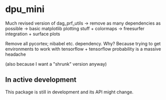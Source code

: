 # dpu_mini 
Much revised version of dag_prf_utils
-> remove as many dependencies as possible
-> basic matplotlib plotting stuff + colormaps 
-> freesurfer integration + surface plots 

Remove all pycortex; nibabel etc. dependency. 
Why? Because trying to get environments to work with tensorflow + tensorflow probability is a massive headache

(also because I want a "shrunk" version anyway)


## In active development
This package is still in development and its API might change. 
